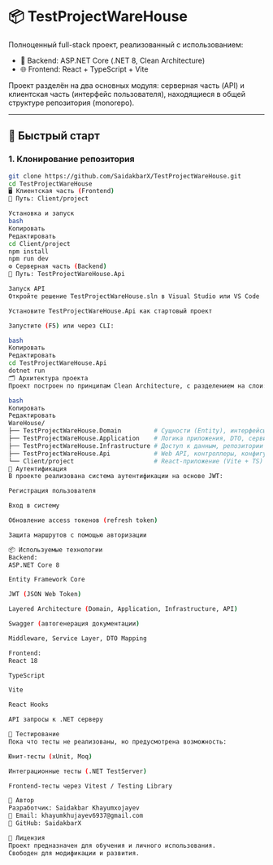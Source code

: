 # 📦 TestProjectWareHouse

Полноценный full-stack проект, реализованный с использованием:

- 🔧 Backend: ASP.NET Core (.NET 8, Clean Architecture)
- 🌐 Frontend: React + TypeScript + Vite

Проект разделён на два основных модуля: серверная часть (API) и клиентская часть (интерфейс пользователя), находящиеся в общей структуре репозитория (monorepo).

---

## 🚀 Быстрый старт

### 1. Клонирование репозитория
```bash
git clone https://github.com/SaidakbarX/TestProjectWareHouse.git
cd TestProjectWareHouse
🖥️ Клиентская часть (Frontend)
📁 Путь: Client/project

Установка и запуск
bash
Копировать
Редактировать
cd Client/project
npm install
npm run dev
⚙️ Серверная часть (Backend)
📁 Путь: TestProjectWareHouse.Api

Запуск API
Откройте решение TestProjectWareHouse.sln в Visual Studio или VS Code

Установите TestProjectWareHouse.Api как стартовый проект

Запустите (F5) или через CLI:

bash
Копировать
Редактировать
cd TestProjectWareHouse.Api
dotnet run
🗂️ Архитектура проекта
Проект построен по принципам Clean Architecture, с разделением на слои:

bash
Копировать
Редактировать
WareHouse/
├── TestProjectWareHouse.Domain         # Сущности (Entity), интерфейсы
├── TestProjectWareHouse.Application    # Логика приложения, DTO, сервисы
├── TestProjectWareHouse.Infrastructure # Доступ к данным, репозитории (EF Core)
├── TestProjectWareHouse.Api            # Web API, контроллеры, конфигурация
└── Client/project                      # React-приложение (Vite + TS)
🔐 Аутентификация
В проекте реализована система аутентификации на основе JWT:

Регистрация пользователя

Вход в систему

Обновление access токенов (refresh token)

Защита маршрутов с помощью авторизации

📦 Используемые технологии
Backend:
ASP.NET Core 8

Entity Framework Core

JWT (JSON Web Token)

Layered Architecture (Domain, Application, Infrastructure, API)

Swagger (автогенерация документации)

Middleware, Service Layer, DTO Mapping

Frontend:
React 18

TypeScript

Vite

React Hooks

API запросы к .NET серверу

🧪 Тестирование
Пока что тесты не реализованы, но предусмотрена возможность:

Юнит-тесты (xUnit, Moq)

Интеграционные тесты (.NET TestServer)

Frontend-тесты через Vitest / Testing Library

📝 Автор
Разработчик: Saidakbar Khayumxojayev
📧 Email: khayumkhujayev6937@gmail.com
🔗 GitHub: SaidakbarX

📄 Лицензия
Проект предназначен для обучения и личного использования.
Свободен для модификации и развития.
